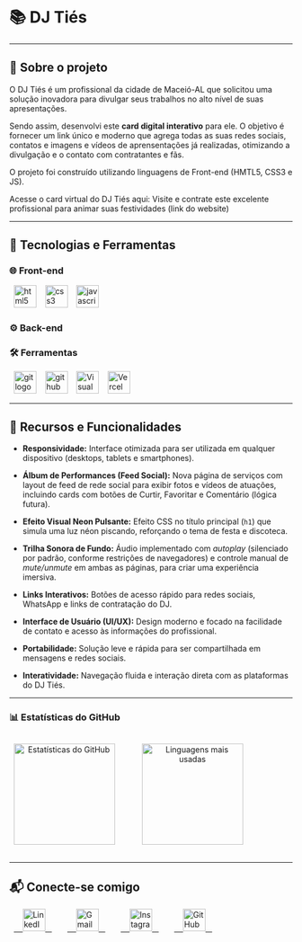 # 📚 DJ Tiés

---


## 📝 Sobre o projeto

O DJ Tiés é um profissional da cidade de Maceió-AL que solicitou uma solução inovadora para divulgar seus trabalhos no alto nível de suas apresentações.

Sendo assim, desenvolvi este **card digital interativo** para ele. O objetivo é fornecer um link único e moderno que agrega todas as suas redes sociais, contatos e imagens e vídeos de aprensentações já realizadas, otimizando a divulgação e o contato com contratantes e fãs.

O projeto foi construído utilizando linguagens de Front-end (HMTL5, CSS3 e JS).

Acesse o card virtual do DJ Tiés aqui: Visite e contrate este excelente profissional para animar suas festividades (link do website)

---

## 🚀 Tecnologias e Ferramentas

### 🌐 Front-end
<p>
  <img src="https://skillicons.dev/icons?i=html" height="40" alt="html5 logo" />&nbsp;
  <img src="https://skillicons.dev/icons?i=css" height="40" alt="css3 logo" />&nbsp;
  <img src="https://skillicons.dev/icons?i=js" height="40" alt="javascript logo" />&nbsp;
</p>

### ⚙️ Back-end

<p>
</p>

### 🛠️ Ferramentas

<p>
  <img src="https://skillicons.dev/icons?i=git" height="40" alt="git logo" />&nbsp;
  <img src="https://skillicons.dev/icons?i=github" height="40" alt="github logo" />&nbsp;
  <img src="https://skillicons.dev/icons?i=vscode" height="40" alt="Visual Studio Code logo" />&nbsp;
  <img src="https://skillicons.dev/icons?i=vercel" height="40" alt="Vercel logo" />&nbsp;
</p>

---

## 🌟 Recursos e Funcionalidades

- **Responsividade:** Interface otimizada para ser utilizada em qualquer dispositivo (desktops, tablets e smartphones).

- **Álbum de Performances (Feed Social):** Nova página de serviços com layout de feed de rede social para exibir fotos e vídeos de atuações, incluindo cards com botões de Curtir, Favoritar e Comentário (lógica futura).

- **Efeito Visual Neon Pulsante:** Efeito CSS no título principal (`h1`) que simula uma luz néon piscando, reforçando o tema de festa e discoteca.

- **Trilha Sonora de Fundo:** Áudio implementado com *autoplay* (silenciado por padrão, conforme restrições de navegadores) e controle manual de *mute/unmute* em ambas as páginas, para criar uma experiência imersiva.

- **Links Interativos:** Botões de acesso rápido para redes sociais, WhatsApp e links de contratação do DJ.

- **Interface de Usuário (UI/UX):** Design moderno e focado na facilidade de contato e acesso às informações do profissional.

- **Portabilidade:** Solução leve e rápida para ser compartilhada em mensagens e redes sociais.

- **Interatividade:** Navegação fluida e interação direta com as plataformas do DJ Tiés.

---

### 📊 Estatísticas do GitHub

<div align="center" style="display: flex; gap: 40px;">

  <img height="180em" src="https://github-readme-stats.vercel.app/api?username=raposoofc&show_icons=true&theme=radical" alt="Estatísticas do GitHub"/>

  <img height="180em" src="https://github-readme-stats.vercel.app/api/top-langs/?username=raposoofc&layout=compact&theme=radical" alt="Linguagens mais usadas"/>

</div>

---

## 📬 Conecte-se comigo  

<p>
  <a href="https://www.linkedin.com/in/raposoofc" target="_blank">
    <img src="https://skillicons.dev/icons?i=linkedin" height="40" alt="LinkedIn logo"/>
  </a>&nbsp;
  
  <a href="mailto:raposotiweb@gmail.com" target="_blank">
    <img src="https://skillicons.dev/icons?i=gmail" height="40" alt="Gmail logo"/>
  </a>&nbsp;
  
  <a href="https://www.instagram.com/raposoofc.87" target="_blank">
    <img src="https://skillicons.dev/icons?i=instagram" height="40" alt="Instagram logo"/>
  </a>&nbsp;
  
  <a href="https://github.com/raposoofc" target="_blank">
    <img src="https://skillicons.dev/icons?i=github" height="40" alt="GitHub logo"/>
  </a>&nbsp;
</p>